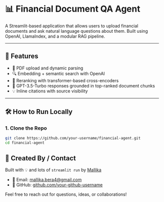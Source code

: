 # 📊 Financial Document QA Agent

A Streamlit-based application that allows users to upload financial documents and ask natural language questions about them. Built using OpenAI, LlamaIndex, and a modular RAG pipeline.

---

## 🚀 Features

- 📁 PDF upload and dynamic parsing
- 🔍 Embedding + semantic search with OpenAI
- 📑 Reranking with transformer-based cross-encoders
- 💬 GPT-3.5-Turbo responses grounded in top-ranked document chunks
- 💡 Inline citations with source visibility

---

## 🛠️ How to Run Locally

### 1. Clone the Repo

```bash
git clone https://github.com/your-username/financial-agent.git
cd financial-agent
```

## 👤 Created By / Contact

Built with 💡 and lots of `streamlit run` by [Mallika](https://github.com/MallikaBera)

- 📧 Email: mallika.bera4@gmail.com 
- 🧪 GitHub: [github.com/your-github-username](https://github.com/MallikaBera)  

Feel free to reach out for questions, ideas, or collaborations!
